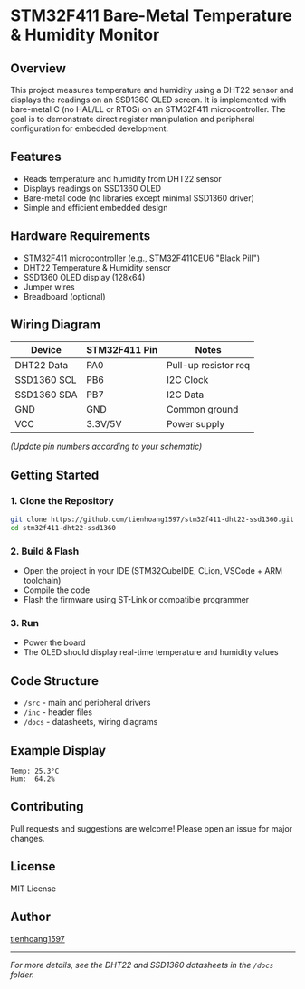 # STM32F411 Bare-Metal Temperature & Humidity Monitor

## Overview

This project measures temperature and humidity using a DHT22 sensor and displays the readings on an SSD1360 OLED screen. It is implemented with bare-metal C (no HAL/LL or RTOS) on an STM32F411 microcontroller. The goal is to demonstrate direct register manipulation and peripheral configuration for embedded development.

## Features

- Reads temperature and humidity from DHT22 sensor
- Displays readings on SSD1360 OLED
- Bare-metal code (no libraries except minimal SSD1360 driver)
- Simple and efficient embedded design

## Hardware Requirements

- STM32F411 microcontroller (e.g., STM32F411CEU6 "Black Pill")
- DHT22 Temperature & Humidity sensor
- SSD1360 OLED display (128x64)
- Jumper wires
- Breadboard (optional)

## Wiring Diagram

| Device      | STM32F411 Pin | Notes                |
|-------------|---------------|----------------------|
| DHT22 Data  | PA0           | Pull-up resistor req |
| SSD1360 SCL | PB6           | I2C Clock            |
| SSD1360 SDA | PB7           | I2C Data             |
| GND         | GND           | Common ground        |
| VCC         | 3.3V/5V       | Power supply         |

*(Update pin numbers according to your schematic)*

## Getting Started

### 1. Clone the Repository

```bash
git clone https://github.com/tienhoang1597/stm32f411-dht22-ssd1360.git
cd stm32f411-dht22-ssd1360
```

### 2. Build & Flash

- Open the project in your IDE (STM32CubeIDE, CLion, VSCode + ARM toolchain)
- Compile the code
- Flash the firmware using ST-Link or compatible programmer

### 3. Run

- Power the board
- The OLED should display real-time temperature and humidity values

## Code Structure

- `/src` - main and peripheral drivers
- `/inc` - header files
- `/docs` - datasheets, wiring diagrams

## Example Display

```
Temp: 25.3°C
Hum:  64.2%
```

## Contributing

Pull requests and suggestions are welcome! Please open an issue for major changes.

## License

MIT License

## Author

[tienhoang1597](https://github.com/tienhoang1597)

---

*For more details, see the DHT22 and SSD1360 datasheets in the `/docs` folder.*

